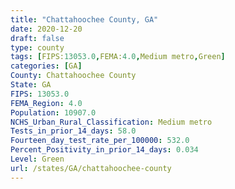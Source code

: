 ```yaml
---
title: "Chattahoochee County, GA"
date: 2020-12-20
draft: false
type: county
tags: [FIPS:13053.0,FEMA:4.0,Medium metro,Green]
categories: [GA]
County: Chattahoochee County
State: GA
FIPS: 13053.0
FEMA_Region: 4.0
Population: 10907.0
NCHS_Urban_Rural_Classification: Medium metro
Tests_in_prior_14_days: 58.0
Fourteen_day_test_rate_per_100000: 532.0
Percent_Positivity_in_prior_14_days: 0.034
Level: Green
url: /states/GA/chattahoochee-county
---
```



